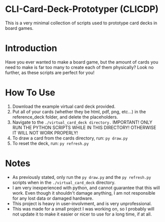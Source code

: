 # CLI-Card-Deck-Prototyper (CLICDP)
This is a very minimal collection of scripts used to prototype card decks in board games.


# Introduction
Have you ever wanted to make a board game, but the amount of cards you need to make is far too many to create each of them physically? Look no further, as these scripts are perfect for you!


# How To Use
1. Download the example virtual card deck provided.
2. Put all of your cards (whether they be html, pdf, png, etc...) in the reference_deck folder, and delete the placeholders.
3. Navigate to the ```./virtual_card_deck directory.``` IMPORTANT! ONLY RUN THE PYTHON SCRIPTS WHILE IN THIS DIRECTORY! OTHERWISE IT WILL NOT WORK PROPERLY!
4. To draw a card from the cards directory, run:
```py draw.py```
5. To reset the deck, run:
```py refresh.py ```

# Notes
- As previously stated, only run the ```py draw.py``` and the ```py refresh.py``` scripts when in the ```./virtual_card_deck``` directory.
- I am very inexperienced with python, and cannot guarantee that this will work. Even though it shouldn't damage anything, I am not responsible for any lost data or damaged hardware.
- This project is heavy in user-involvment, and is very unprofessional.
- This was made for a small project I was working on, so I probably will not update it to make it easier or nicer to use for a long time, if at all. 
